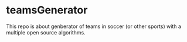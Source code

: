 # teamsGenerator
This repo is about genberator of teams in soccer (or other sports) with a multiple open source algorithms.

